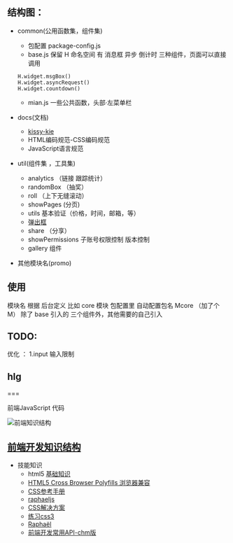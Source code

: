 ## 结构图： 
- common(公用函数集，组件集)
   - 包配置 package-config.js 
	- base.js 保留 H 命名空间 有 消息框 异步 倒计时 三种组件，页面可以直接 调用
	```
	H.widget.msgBox()
	H.widget.asyncRequest()
	H.widget.countdown()
	```
	- mian.js  一些公共函数，头部·左菜单栏
- docs(文档)
   - [kissy-kie](https://github.com/maxbbn/front-build) 
   - HTML编码规范-CSS编码规范
   - JavaScript语言规范
   
- util(组件集 ，工具集)
   - analytics （链接 跟踪统计）
   - randomBox （抽奖）
   - roll （上下无缝滚动）
   - showPages (分页)
   - utils 基本验证（价格，时间，邮箱，等）
   -  [弹出框](http:jquerymsgbox.ibrahimkalyoncu.com/)
   - share （分享）
   - showPermissions 子账号权限控制 版本控制
   - gallery 组件
- 其他模块名(promo)

## 使用
模块名 根据 后台定义  比如 core 模块   包配置里 自动配置包名 Mcore （加了个M）
除了 base 引入的 三个组件外，其他需要的自己引入



## TODO: 

优化 ：
	1.input  输入限制 
	




## hlg
===

前端JavaScript 代码

![前端知识结构](https://raw.github.com/JacksonTian/fks/master/figures/fks.jpg)
## [前端开发知识结构](https://github.com/JacksonTian/fks)
   
- 技能知识
  - html5  [基础知识](http://bbs.ambow.com/zhuanti/html5/)
  - [HTML5 Cross Browser Polyfills  浏览器兼容](https://github.com/Modernizr/Modernizr/wiki/HTML5-Cross-browser-Polyfills)
  - [CSS参考手册](http://css.doyoe.com/)
  - [raphaeljs](http://raphaeljs.com/icons/#github)
  - [CSS解决方案](http://www.w3cplus.com/resources/css-solution.html)
  - [练习css3](http://css3please.com/)
  - [Raphaël](http://raphaeljs.com/)
  - [前端开发常用API-chm版](http://www.w3cplus.com/resources/676.html)
 
